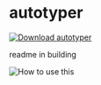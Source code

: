 # autotyper

[![Download autotyper](https://a.fsdn.com/con/app/sf-download-button)](https://sourceforge.net/projects/autotyperr/files/latest/download)

readme in building

![How to use this](https://github.com/krsatyam7/autotyper/blob/main/res/HowToUse.gif)
